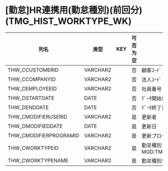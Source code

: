 # [勤怠]HR連携用(勤怠種別)(前回分)                                             (TMG_HIST_WORKTYPE_WK)
| 列名   | 类型   | KEY  | 可否为空 | 注释   |
| ---- | ---- | ---- | ---- | ---- |
|THW_CCUSTOMERID|VARCHAR2||否|顧客ｺｰﾄﾞ                        固定：01                                                       |
|THW_CCOMPANYID|VARCHAR2||否|法人ｺｰﾄﾞ                                                                                    |
|THW_CEMPLOYEEID|VARCHAR2||否|社員番号                                                                                      |
|THW_DSTARTDATE|DATE||否|ﾃﾞｰﾀ開始日                                                                                   |
|THW_DENDDATE|DATE||否|ﾃﾞｰﾀ終了日                                                                                   |
|THW_CMODIFIERUSERID|VARCHAR2||是|更新者                                                                                       |
|THW_DMODIFIEDDATE|DATE||是|更新日                                                                                       |
|THW_CMODIFIERPROGRAMID|VARCHAR2||是|更新プログラムID                                                                                 |
|THW_CWORKTYPEID|VARCHAR2||是|勤怠種別                                                        MGD:TMG_WORKTYPE              |
|THW_CWORKTYPENAME|VARCHAR2||是|勤怠種別名称                                                                                    |
